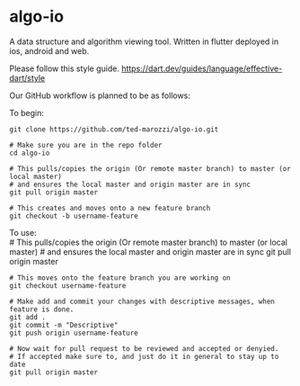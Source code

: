 # algo-io
A data structure and algorithm viewing tool. Written in flutter deployed in ios, android and web.

Please follow this style guide.
https://dart.dev/guides/language/effective-dart/style

Our GitHub workflow is planned to be as follows:

To begin:
  
    git clone https://github.com/ted-marozzi/algo-io.git
    
    # Make sure you are in the repo folder
    cd algo-io
    
    # This pulls/copies the origin (Or remote master branch) to master (or local master)
    # and ensures the local master and origin master are in sync
    git pull origin master
    
    # This creates and moves onto a new feature branch
    git checkout -b username-feature


To use:   
    # This pulls/copies the origin (Or remote master branch) to master (or local master)
    # and ensures the local master and origin master are in sync
    git pull origin master
    
    # This moves onto the feature branch you are working on
    git checkout username-feature
    
    # Make add and commit your changes with descriptive messages, when feature is done.
    git add .
    git commit -m "Descriptive"
    git push origin username-feature
    
    # Now wait for pull request to be reviewed and accepted or denyied.
    # If accepted make sure to, and just do it in general to stay up to date
    git pull origin master
    
    
    
    

    
